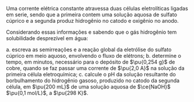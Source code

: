 Uma corrente elétrica constante atravessa duas células eletrolíticas ligadas em serie, sendo que a primeira contem uma solução aquosa de sulfato cúprico e a segunda produz hidrogênio no catodo e oxigênio no anodo.

Considerando essas informações e sabendo que o gás hidrogênio tem solubilidade desprezível em água:

a. escreva as semirreações e a reação global da eletrólise do sulfato cúprico em meio aquoso, envolvendo o fluxo de elétrons;
b. determine o tempo, em minutos, necessário para o depósito de $\pu{0,254 g}$ de cobre, quando se faz passar uma corrente de $\pu{2,0 A}$ na solução da primeira célula eletroquímica;
c. calcule o $\mathrm{pH}$ da solução resultante do borbulhamento do hidrogênio gasoso, produzido no catodo da segunda célula, em $\pu{200 mL}$ de uma solução aquosa de $\ce{NaOH}$ $\pu{0,1 mol/L}$, a $\pu{298 K}$.

